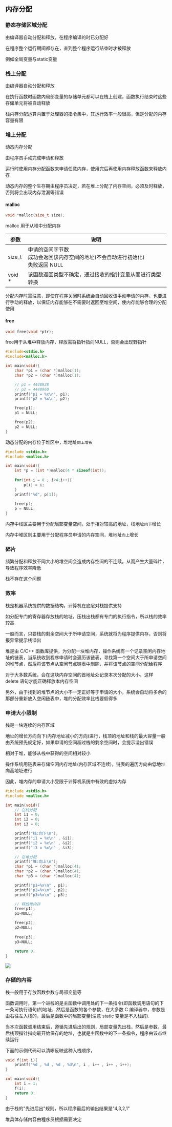 <!--
 * @Description: 
 * @Version: 1.0
 * @Author: DaLao
 * @Email: dalao_li@163.com
 * @Date: 2021-02-11 21:50:35
 * @LastEditors: dalao
 * @LastEditTime: 2022-04-16 15:23:52
-->

## 内存分配


### 静态存储区域分配

由编译器自动分配和释放，在程序编译的时已分配好

在程序整个运行期间都存在，直到整个程序运行结束时才被释放

例如全局变量与static变量



### 栈上分配

由编译器自动分配和释放

在执行函数时函数内局部变量的存储单元都可以在栈上创建，函数执行结束时这些存储单元将被自动释放

栈内存分配运算内置于处理器的指令集中，其运行效率一般很高，但是分配的内存容量有限



### 堆上分配

动态内存分配

由程序员手动完成申请和释放

运行时使用内存分配函数来申请任意内存，使用完后再使用内存释放函数来释放内存

动态内存的整个生存期由程序员决定，若在堆上分配了内存空间，必须及时释放，否则将会出现内存泄漏等错误



#### malloc

```c
void *malloc(size_t size);
```

malloc 用于从堆中分配内存

| 参数   | 说明                                                                                |
| ------ | ----------------------------------------------------------------------------------- |
| size_t | 申请的空间字节数<br>成功会返回该内存空间的地址(不会自动进行初始化)<br>失败返回 NULL |
| void * | 该函数返回类型不确定，通过接收的指针变量从而进行类型转换                            |

分配内存时需注意，即使在程序关闭时系统会自动回收该手动申请的内存，也要进行手动的释放，以保证内存能够在不需要时返回至堆空间，使内存能够合理的分配使用



#### free

```c
void free(void *ptr);
```

free用于从堆中释放内存，释放需将指针指向NULL，否则会出现野指针

```c
#include<stdio.h>
#include<malloc.h>

int main(void){
    char *p1 = (char *)malloc(1);
    char *p2 = (char *)malloc(1);

    // p1 = 4448928
    // p2 = 4448960
    printf("p1 = %x\n", p1);
    printf("p2 = %x\n", p2);

    free(p1);
    p1 = NULL;

    free(p2);
    p2 = NULL;
}
```

动态分配的内存位于堆区中，堆地址`向上增长`

```c
#include <stdio.h>
#include <malloc.h>

int main(void){
    int *p = (int *)malloc(4 * sizeof(int));
    
    for(int i = 0 ; i<4;i++){
        p[i] = i;
    }
    printf("%d", p[1]);
    
    free(p);
    p = NULL;
}
```

内存中栈区主要用于分配局部变量空间，处于相对较高的地址，栈地址`向下`增长

内存中堆区则主要用于分配程序员申请的内存空间，堆地址`向上`增长



### 碎片

频繁分配和释放不同大小的堆空间会造成内存空间的不连续，从而产生大量碎片，导致程序效率降低

栈不存在这个问题



### 效率

栈是机器系统提供的数据结构，计算机在底层对栈提供支持

如分配专门的寄存器存放栈的地址，压栈出栈都有专门的执行指令，所以栈的效率较高

一般而言，只要栈的剩余空间大于所申请空间，系统就将为程序提供内存，否则将报异常提示栈溢出

堆是由 C/C++ 函数库提供，为分配一块堆内存，操作系统有一个记录空闲内存地址的链表，当系统收到程序申请时会遍历该链表，寻找第一个空间大于所申请空间的堆节点，然后将该节点从空闲节点链表中删除，并将该节点的空间分配给程序

对于大多数系统，会在这块内存空间的首地址处记录本次分配的大小，这样 delete 语句才能正确释放本内存空间

另外，由于找到的堆节点的大小不一定正好等于申请的大小，系统会自动将多余的那部分重新放入空闲链表中，堆的分配效率比栈要低得多



### 申请大小限制

栈是一块连续的内存区域

地址的增长方向向下(内存地址减小的方向)进行，栈顶的地址和栈的最大容量一般由系统预先规定好，如果申请的空间超过栈的剩余空间时，会提示溢出错误

相对于堆，能够从栈中获得的空间相对较小

操作系统用链表来存储空闲内存地址(内存区域不连续)，链表的遍历方向由低地址向高地址进行

因此，堆内存的申请大小受限于计算机系统中有效的虚拟内存

```c
#include <stdio.h>
#include <malloc.h>

int main(void){
    // 在栈分配
    int i1 = 0;
    int i2 = 0;
    int i3 = 0;

    printf("栈:向下\n");
    printf("i1 = %x\n" , &i1);
    printf("i2 = %x\n" , &i2);
    printf("i3 = %x\n" , &i3);

    // 在堆分配
    printf("堆:向上\n");
    char *p1 = (char *)malloc(4);
    char *p2 = (char *)malloc(4);
    char *p3 = (char *)malloc(4);

    printf("p1=%x\n" , p1);
    printf("p2=%x\n" , p2);
    printf("p3=%x\n" , p3);

    // 释放堆内存
    free(p1);
    p1=NULL;

    free(p2);
    p2=NULL;
    
    free(p3);
    p3=NULL;
    
    return 0;
}
```

![](https://cdn.hurra.ltd/img/20220113111724.png)



### 存储的内容

栈一般用于存放函数参数与局部变量等

函数调用时，第一个进栈的是主函数中调用处的下一条指令(即函数调用语句的下一条可执行语句)的地址，然后是函数的各个参数，在大多数 C 编译器中，参数是由右往左入栈的，最后是函数中的局部变量(注意 static 变量是不入栈的).

当本次函数调用结束后，遵循先进后出的规则，局部变量先出栈，然后是参数，最后栈顶指针指向最开始保存的地址，也就是主函数中的下一条指令，程序由该点继续运行

下面的示例代码可以清晰反映这种入栈顺序，

```c
void f(int i){
    printf("%d , %d , %d , %d\n", i , i++ , i++ , i++);
}

int main(void){
    int i = 1;
    f(i);
    return 0;
}
```

由于栈的"先进后出"规则，所以程序最后的输出结果是"4,3,2,1"

堆具体存储内容由程序员根据需要决定



